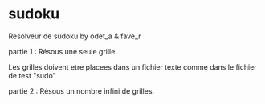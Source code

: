 sudoku
======

Resolveur de sudoku by odet_a & fave_r

partie 1 : Résous une seule grille

Les grilles doivent etre placees dans un fichier texte comme dans le fichier de test "sudo"

partie 2 : Résous un nombre infini de grilles.
